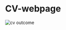 # CV-webpage
![cv outcome](https://github.com/user-attachments/assets/75592267-7de8-40d4-ac90-6d3ba24531a7)

